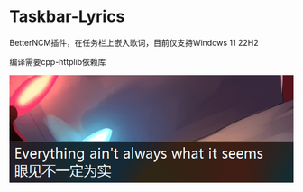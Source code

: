 # Taskbar-Lyrics

BetterNCM插件，在任务栏上嵌入歌词，目前仅支持Windows 11 22H2

编译需要cpp-httplib依赖库

![preview](dist/preview.png)
